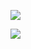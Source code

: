   ![](https://media.discordapp.net/attachments/965446004755275826/1254162625688768562/7ab0c49501e6110c49b755323985aa26.jpg?ex=669a1bb7&is=6698ca37&hm=580113a1226f7a74394a60a00cb99b150c695d79a8494949d5301cd44f4a73fc&=&format=webp)

   ![](https://komarev.com/ghpvc/?username=your-github-username&color=ff69b4&abbreviated=true&label=Profile+Views!)
<!--
**girlkissr/girlkissr** is a ✨ _special_ ✨ repository because its `README.md` (this file) appears on your GitHub profile.

Here are some ideas to get you started:

- 🔭 I’m currently working on ...
- 🌱 I’m currently learning ...
- 👯 I’m looking to collaborate on ...
- 🤔 I’m looking for help with ...
- 💬 Ask me about ...
- 📫 How to reach me: ...
- 😄 Pronouns: ...
- ⚡ Fun fact: ...
-->

